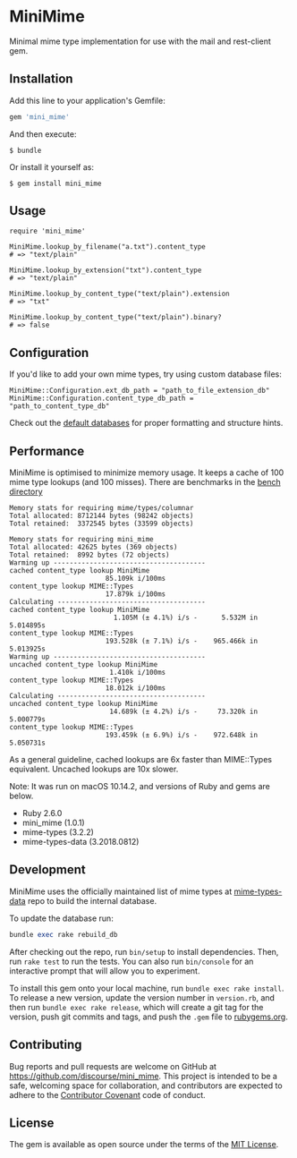 # MiniMime

Minimal mime type implementation for use with the mail and rest-client gem.

## Installation

Add this line to your application's Gemfile:

```ruby
gem 'mini_mime'
```

And then execute:

    $ bundle

Or install it yourself as:

    $ gem install mini_mime

## Usage

```
require 'mini_mime'

MiniMime.lookup_by_filename("a.txt").content_type
# => "text/plain"

MiniMime.lookup_by_extension("txt").content_type
# => "text/plain"

MiniMime.lookup_by_content_type("text/plain").extension
# => "txt"

MiniMime.lookup_by_content_type("text/plain").binary?
# => false

```

## Configuration

If you'd like to add your own mime types, try using custom database files:

```
MiniMime::Configuration.ext_db_path = "path_to_file_extension_db"
MiniMime::Configuration.content_type_db_path = "path_to_content_type_db"
```

Check out the [default databases](lib/db) for proper formatting and structure hints.

## Performance

MiniMime is optimised to minimize memory usage. It keeps a cache of 100 mime type lookups (and 100 misses). There are benchmarks in the [bench directory](https://github.com/discourse/mini_mime/blob/master/bench/bench.rb)

```
Memory stats for requiring mime/types/columnar
Total allocated: 8712144 bytes (98242 objects)
Total retained:  3372545 bytes (33599 objects)

Memory stats for requiring mini_mime
Total allocated: 42625 bytes (369 objects)
Total retained:  8992 bytes (72 objects)
Warming up --------------------------------------
cached content_type lookup MiniMime
                        85.109k i/100ms
content_type lookup MIME::Types
                        17.879k i/100ms
Calculating -------------------------------------
cached content_type lookup MiniMime
                          1.105M (± 4.1%) i/s -      5.532M in   5.014895s
content_type lookup MIME::Types
                        193.528k (± 7.1%) i/s -    965.466k in   5.013925s
Warming up --------------------------------------
uncached content_type lookup MiniMime
                         1.410k i/100ms
content_type lookup MIME::Types
                        18.012k i/100ms
Calculating -------------------------------------
uncached content_type lookup MiniMime
                         14.689k (± 4.2%) i/s -     73.320k in   5.000779s
content_type lookup MIME::Types
                        193.459k (± 6.9%) i/s -    972.648k in   5.050731s
```

As a general guideline, cached lookups are 6x faster than MIME::Types equivalent. Uncached lookups are 10x slower.

Note: It was run on macOS 10.14.2, and versions of Ruby and gems are below.

- Ruby 2.6.0
- mini_mime (1.0.1)
- mime-types (3.2.2)
- mime-types-data (3.2018.0812)

## Development

MiniMime uses the officially maintained list of mime types at [mime-types-data](https://github.com/mime-types/mime-types-data) repo to build the internal database.

To update the database run:

```ruby
bundle exec rake rebuild_db
```

After checking out the repo, run `bin/setup` to install dependencies. Then, run `rake test` to run the tests. You can also run `bin/console` for an interactive prompt that will allow you to experiment.

To install this gem onto your local machine, run `bundle exec rake install`. To release a new version, update the version number in `version.rb`, and then run `bundle exec rake release`, which will create a git tag for the version, push git commits and tags, and push the `.gem` file to [rubygems.org](https://rubygems.org).

## Contributing

Bug reports and pull requests are welcome on GitHub at https://github.com/discourse/mini_mime. This project is intended to be a safe, welcoming space for collaboration, and contributors are expected to adhere to the [Contributor Covenant](http://contributor-covenant.org) code of conduct.

## License

The gem is available as open source under the terms of the [MIT License](http://opensource.org/licenses/MIT).
